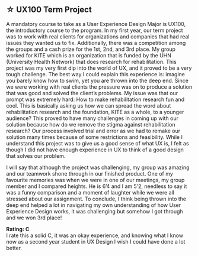 ## ☆ UX100 Term Project
A mandatory course to take as a User Experience Design Major is UX100, the introductory course to the program. In my first year, our term project was to work with real clients for organizations and companies that had real issues they wanted us to fix. Additionally, there was a competition among the groups and a  cash prize for the 1st, 2nd, and 3rd place.  My group worked for KITE which is an organization that is funded by the UHN (University Health Network) that does research for rehabilitation. This project was my very first dip into the world of UX, and it proved to be a very tough challenge. The best way I could explain this experience is: imagine you barely know how to swim, yet you are thrown into the deep end. Since we were working with real clients the pressure was on to produce a solution that was good and solved the client’s problems. My issue was that our prompt was extremely hard: How to make rehabilitation research fun and cool. This is basically asking us how we can spread the word about rehabilitation research and the foundation, KITE as a whole, to a younger audience? This proved to have many challenges in coming up with our solution because how do we remove the stigma against rehabilitation research? Our process involved trial and error as we had to remake our solution many times because of some restrictions and feasibility. While I understand this project was to give us a good sense of what UX is, I felt as though I did not have enough experience in UX to think of a good design that solves our problem. 

I will say that although the project was challenging, my group was amazing and our teamwork shone through in our finished product. One of my favourite memories was when we were in one of our meetings, my group member and I compared heights. He is 6’4 and I am 5’2, needless to say it was a funny comparison and a moment of laughter while we were all stressed about our assignment. To conclude, I think being thrown into the deep end helped a lot in navigating my own understanding of how User Experience Design works, it was challenging but somehow I got through and we won 3rd place!

**Rating: C** <br> 
I rate this a solid C, it was an okay experience, and knowing what I know now as a second year student in UX Design I wish I could have done a lot better.